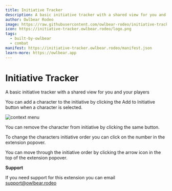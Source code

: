```yaml
---
title: Initiative Tracker
description: A basic initiative tracker with a shared view for you and your players
author: Owlbear Rodeo
image: https://raw.githubusercontent.com/owlbear-rodeo/initiative-tracker/main/docs/header.jpg
icon: https://initiative-tracker.owlbear.rodeo/logo.png
tags:
  - built-by-owlbear
  - combat
manifest: https://initiative-tracker.owlbear.rodeo/manifest.json
learn-more: https://owlbear.app
---
```


# Initiative Tracker

A basic initiative tracker with a shared view for you and your players

You can add a character to the initiative by clicking the Add to Initiative button when a character is selected.

![context menu](https://raw.githubusercontent.com/owlbear-rodeo/initiative-tracker/main/docs/contextMenu.jpg)

You can remove the character from initiative by clicking the same button.

To change the characters initiative order you can click on the number in the extension popover.

You can move through the initiative order by clicking the arrow icon in the top of the extension popover.

**Support**

If you need support for this extension you can email <support@owlbear.rodeo>
